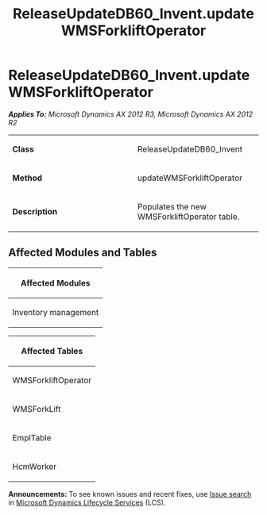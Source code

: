 ﻿---
title: ReleaseUpdateDB60_Invent.updateWMSForkliftOperator
TOCTitle: ReleaseUpdateDB60_Invent.updateWMSForkliftOperator
ms:assetid: d1a33af0-4654-661e-608f-e42ede34daa8
ms:mtpsurl: https://msdn.microsoft.com/en-us/library/JJ686937(v=AX.60)
ms:contentKeyID: 49711387
ms.date: 05/18/2015
mtps_version: v=AX.60
---

# ReleaseUpdateDB60\_Invent.updateWMSForkliftOperator 


_**Applies To:** Microsoft Dynamics AX 2012 R3, Microsoft Dynamics AX 2012 R2_

<table>
<colgroup>
<col style="width: 50%" />
<col style="width: 50%" />
</colgroup>
<tbody>
<tr class="odd">
<td><p><strong>Class</strong></p></td>
<td><p>ReleaseUpdateDB60_Invent</p></td>
</tr>
<tr class="even">
<td><p><strong>Method</strong></p></td>
<td><p>updateWMSForkliftOperator</p></td>
</tr>
<tr class="odd">
<td><p><strong>Description</strong></p></td>
<td><p>Populates the new WMSForkliftOperator table.</p></td>
</tr>
</tbody>
</table>


## Affected Modules and Tables

<table>
<colgroup>
<col style="width: 100%" />
</colgroup>
<thead>
<tr class="header">
<th><p>Affected Modules</p></th>
</tr>
</thead>
<tbody>
<tr class="odd">
<td><p>Inventory management</p></td>
</tr>
</tbody>
</table>


<table>
<colgroup>
<col style="width: 100%" />
</colgroup>
<thead>
<tr class="header">
<th><p>Affected Tables</p></th>
</tr>
</thead>
<tbody>
<tr class="odd">
<td><p>WMSForkliftOperator</p></td>
</tr>
<tr class="even">
<td><p>WMSForkLift</p></td>
</tr>
<tr class="odd">
<td><p>EmplTable</p></td>
</tr>
<tr class="even">
<td><p>HcmWorker</p></td>
</tr>
</tbody>
</table>

  
**Announcements:** To see known issues and recent fixes, use [Issue search](http://go.microsoft.com/fwlink/?linkid=389258) in [Microsoft Dynamics Lifecycle Services](http://go.microsoft.com/fwlink/?linkid=306505) (LCS).

